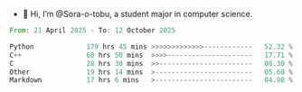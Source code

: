 - 👋 Hi, I’m @Sora-o-tobu, a student major in computer science.

<!--START_SECTION:waka-->

```rust
From: 21 April 2025 - To: 12 October 2025

Python             179 hrs 45 mins >>>>>>>>>>>>>------------   52.32 %
C++                60 hrs 50 mins  >>>>---------------------   17.71 %
C                  28 hrs 30 mins  >>-----------------------   08.30 %
Other              19 hrs 14 mins  >------------------------   05.60 %
Markdown           17 hrs 6 mins   >------------------------   04.98 %
```

<!--END_SECTION:waka-->

<!---
<img align='center' src='https://raw.githubusercontent.com/Sora-o-tobu/Sora-o-tobu/main/OneLastSora.png' width='410px'>
--->
<!---
Sora-o-tobu/Sora-o-tobu is a ✨ special ✨ repository because its `README.md` (this file) appears on your GitHub profile.
You can click the Preview link to take a look at your changes.
--->
